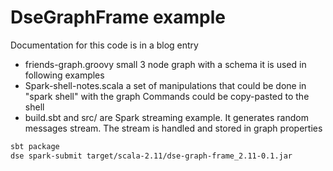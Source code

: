 # DseGraphFrame example

Documentation for this code is in a blog entry

* friends-graph.groovy small 3 node graph with a schema
it is used in following examples
* Spark-shell-notes.scala a set of manipulations that could be done in "spark shell" with the graph
Commands could be copy-pasted to the shell
* build.sbt and src/ are Spark streaming example.
It generates random messages stream. The stream is handled and stored in graph properties 
 ```bash
 sbt package 
 dse spark-submit target/scala-2.11/dse-graph-frame_2.11-0.1.jar
 ```

